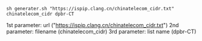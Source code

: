 ```
sh generater.sh "https://ispip.clang.cn/chinatelecom_cidr.txt" chinatelecom_cidr dpbr-CT
```

1st parameter: url ("https://ispip.clang.cn/chinatelecom_cidr.txt") 
2nd parameter: filename (chinatelecom_cidr)
3rd parameter: list name (dpbr-CT)